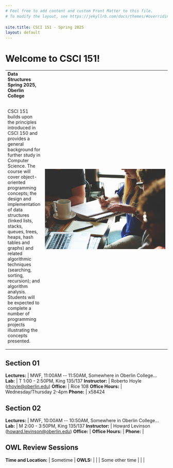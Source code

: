 ```yaml
---
# Feel free to add content and custom Front Matter to this file.
# To modify the layout, see https://jekyllrb.com/docs/themes/#overriding-theme-defaults

site.title: CSCI 151 - Spring 2025
layout: default
---
```


# Welcome to CSCI 151!

<table style="outline-style:none;">
<tr>
<td>
<strong>Data Structures</strong><br/>
<strong>Spring 2025, Oberlin College</strong><br/><br/>

CSCI 151 builds upon the principles introduced in CSCI 150 and provides a general background for further study in Computer Science. The course will cover object-oriented programming concepts; the design and implementation of data structures (linked lists, stacks, queues, trees, heaps, hash tables and graphs) and related algorithmic techniques (searching, sorting, recursion); and algorithm analysis. Students will be expected to complete a number of programming projects illustrating the concepts presented.
</td>
<td style="width: 5in;">
<img style="width: 5in;" src="images/startup-594090_1280.jpg"/>
</td>
</tr>
</table>

## Section 01

**Lectures:** | MWF, 11:00AM -- 11:50AM, Somewhere in Oberlin College...
**Lab:** | T 1:00 - 2:50PM, King 135/137
**Instructor:** | Roberto Hoyle (rhoyle@oberlin.edu)
**Office:** | Rice 108
**Office Hours:** | Wednesday/Thursday 2-4pm
**Phone:** | x58424

## Section 02

**Lectures:** | MWF, 10:00AM -- 10:50AM, Somewhere in Oberlin College...
**Lab:** | M 2:00 - 3:50PM, King 135/137
**Instructor:** | Howard Levinson (howard.levinson@oberlin.edu)
**Office:** | 
**Office Hours:** | 
**Phone:** | 

## OWL Review Sessions

**Time and Location:** | Sometime | **OWLS:** | |
| Some other time | | | 

